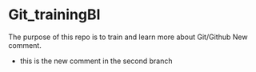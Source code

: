 # Git_trainingBI
The purpose of this repo is to train and learn more about Git/Github
New comment.
- this is the new comment in the second branch
